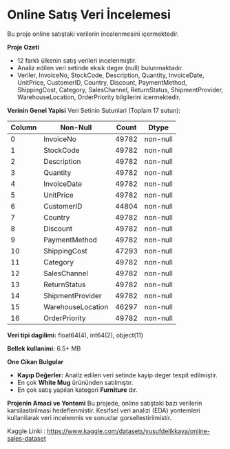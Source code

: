 # Online Satış Veri İncelemesi
Bu proje online satıştaki verilerin incelenmesini içermektedir.

 **Proje Ozeti** 
- 12 farklı ülkenin satış verileri incelenmiştir.
- Analiz edilen veri setinde eksik deger (null) bulunmaktadır.
- Veriler, InvoiceNo, StockCode, Description, Quantity, InvoiceDate, UnitPrice, CustomerID, Country, Discount, PaymentMethod, ShippingCost, Category, SalesChannel, ReturnStatus, ShipmentProvider, WarehouseLocation, OrderPriority bilgilerini icermektedir.


**Verinin Genel Yapisi**
Veri Setinin Sutunlari (Toplam 17 sutun):

|  Column                |    Non-Null | Count    | Dtype  |
|---  | ------             |       -------------- | -----  |
| 0    |  InvoiceNo             |   49782  | non-null  |   int64  |
| 1    | StockCode              |   49782   | non-null  | object |
| 2    |  Description           |   49782   | non-null     |object |
| 3    |   Quantity             |   49782   |non-null    | int64  |
| 4    |  InvoiceDate           |   49782   |non-null     |object |
 |5    |   UnitPrice            |   49782   | non-null    | float64|
 |6    |   CustomerID           |   44804   | non-null    | float64|
| 7    |   Country              |   49782   | non-null    | object |
| 8    |   Discount             |   49782   |non-null     |float64|
 |9    |   PaymentMethod        |   49782   | non-null    | object |
 |10   |  ShippingCost          |   47293   | non-null    | float64|
| 11   |  Category              |  49782    |non-null    | object |
 |12   |  SalesChannel          |  49782    |non-null    | object |
| 13   |  ReturnStatus          |  49782    |non-null   |  object |
| 14   |  ShipmentProvider      |  49782    |non-null     |object |
| 15   |  WarehouseLocation     | 46297    |non-null    | object |
| 16   |  OrderPriority         | 49782    |non-null   |  object |


**Veri tipi dagilimi:** float64(4), int64(2), object(11)

**Bellek kullanimi:**  6.5+ MB

**One Cikan Bulgular**
- **Kayıp Değerler:** Analiz edilen veri setinde kayip deger tespit edilmiştir.
- En çok **White Mug** ürününden satılmıştır.
- En çok satış yapılan kategori **Furniture** dır.

**Projenin Amaci ve Yontemi**
Bu projede, online satıştaki bazı verilerin karsilastirilmasi hedeflenmistir. Kesifsel veri analizi (EDA) yontemleri kullanilarak veri incelenmis ve sonuclar gorsellestirilmistir. 

Kaggle Linki : https://www.kaggle.com/datasets/yusufdelikkaya/online-sales-dataset




